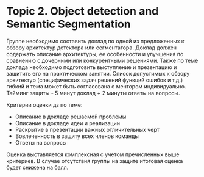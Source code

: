 # Topic 2. Object detection and Semantic Segmentation
Группе необходимо составить доклад по одной из предложенных к обзору архитектур детектора или сегментатора. Доклад должен содержать описание архитектуры, ее особенности и улучшения по сравнению с дочерними или конкурентными решениями. Также по теме доклада необходимо подготовить выступление и презентацию и защитить его на практическом занятии. Список допустимых к обзору архитектур (специфических задач решений функций ошибок и т.д.) гибкий и тема может быть согласована с ментором индивидуально. Тайминг защиты - 5 минут доклад + 2 минуты ответы на вопросы.

Критерии оценки дз по теме:
- Описание в докладе решаемой проблемы
- Описание в докладе идеи и реализации
- Раскрытие в презентации важных отличительных черт
- Вовлеченность в защиту всех членов команды
- Ответы на вопросы

Оценка выставляется комплексная с учетом пречисленных выше критериев. В случае отсутствия группы на защите итоговая оценка будет снижена на балл.